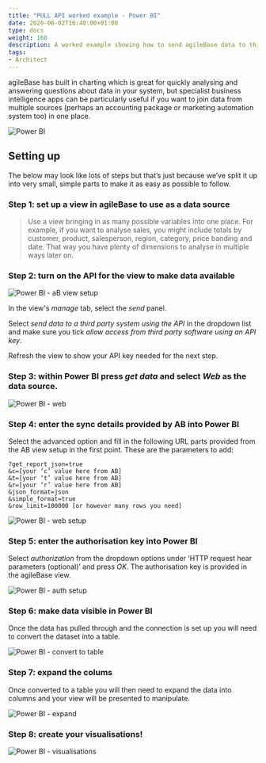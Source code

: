 ```yaml
---
title: "PULL API worked example - Power BI"
date: 2020-06-02T16:40:00+01:00
type: docs
weight: 160
description: A worked example showing how to send agileBase data to third party business intelligence software
tags:
- Architect
---
```

agileBase has built in charting which is great for quickly analysing and answering questions about data in your system, but specialist business intelligence apps can be particularly useful if you want to join data from multiple sources (perhaps an accounting package or marketing automation system too) in one place.

![Power BI](/powerbi.gif)

## Setting up
The below may look like lots of steps but that’s just because we’ve split it up into very small, simple parts to make it as easy as possible to follow.

### Step 1: set up a view in agileBase to use as a data source
> Use a view bringing in as many possible variables into one place. For example, if you want to analyse sales, you might include totals by customer, product, salesperson, region, category, price banding and date. That way you have plenty of dimensions to analyse in multiple ways later on.

### Step 2: turn on the API for the view to make data available
![Power BI - aB view setup](/powerbi-ab.png)

In the view's _manage_ tab, select the _send_ panel.

Select _send data to a third party system using the API_ in the dropdown list and make sure you tick _allow access from third party software using an API key_.

Refresh the view to show your API key needed for the next step.

### Step 3: within Power BI press _get data_ and select _Web_ as the data source.
![Power BI - web](/powerbi-web.png)

### Step 4: enter the sync details provided by AB into Power BI
Select the advanced option and fill in the following URL parts provided from the AB view setup in the first point. These are the parameters to add:

```
?get_report_json=true
&c=[your ‘c’ value here from AB]
&t=[your ‘t’ value here from AB]
&r=[your ‘r’ value here from AB]
&json_format=json
&simple_format=true
&row_limit=100000 [or however many rows you need]
```

![Power BI - web setup](/powerbi-web-entry.png)

### Step 5: enter the authorisation key into Power BI

Select _authorization_ from the dropdown options under ‘HTTP request hear parameters (optional)’ and press _OK_. The authorisation key is provided in the agileBase view.

![Power BI - auth setup](/powerbi-auth.png)

### Step 6: make data visible in Power BI

Once the data has pulled through and the connection is set up you will need to convert the dataset into a table.

![Power BI - convert to table](/powerbi-convert-to-table.png)

### Step 7: expand the colums
Once converted to a table you will then need to expand the data into columns and your view will be presented to manipulate.

![Power BI - expand](/powerbi-expand.png)

### Step 8: create your visualisations!

![Power BI - visualisations](/powerbi-visualisations.png)






